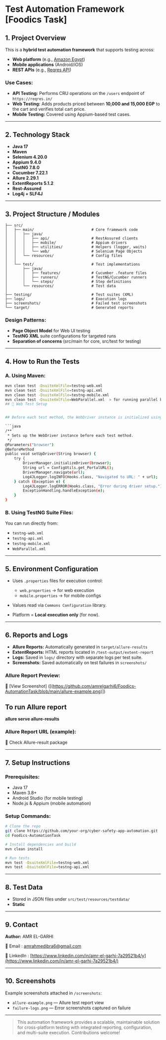 # Test Automation Framework [Foodics Task]

## 1. Project Overview

This is a **hybrid test automation framework** that supports testing across:

* **Web platform** (e.g., [Amazon Egypt](https://www.amazon.eg/-/en/ref=nav_logo))
* **Mobile applications** (Android/iOS)
* **REST APIs** (e.g., [Reqres API](https://reqres.in/))

### Use Cases:

* **API Testing:** Performs CRU operations on the `/users` endpoint of `https://reqres.in/`
* **Web Testing:** Adds products priced between **10,000 and 15,000 EGP** to the cart and verifies total cart price.
* **Mobile Testing:** Covered using Appium-based test cases.

---

## 2. Technology Stack

* **Java 17**
* **Maven**
* **Selenium 4.20.0**
* **Appium 9.4.0**
* **TestNG 7.8.0**
* **Cucumber 7.22.1**
* **Allure 2.29.1**
* **ExtentReports 5.1.2**
* **Rest-Assured**
* **Log4j + SLF4J**

---

## 3. Project Structure / Modules

```
├── src/
│   ├── main/                          # Core framework code
│   │   ├── java/
│   │   │   ├── api/                   # RestAssured clients
│   │   │   ├── mobile/                # Appium drivers
│   │   │   ├── utilities/             # Helpers (logger, waits)
│   │   │   └── web/                   # Selenium Page Objects
│   │   └── resources/                 # Config files
│   │
│   └── test/                          # Test implementations
│       ├── java/
│       │   ├── features/              # Cucumber .feature files
│       │   ├── runners/               # TestNG/Cucumber runners
│       │   └── steps/                 # Step definitions
│       └── resources/                 # Test data
│
├── testing/                           # Test suites (XML)
├── logs/                              # Execution logs
├── screenshots/                       # Failed test screenshots
└── target/                            # Generated reports
```

### Design Patterns:

* **Page Object Model** for Web UI testing
* **TestNG XML** suite configurations for targeted runs
* **Separation of concerns** (src/main for core, src/test for testing)

---

## 4. How to Run the Tests

### A. Using Maven:

```bash
mvn clean test -DsuiteXmlFile=testng-web.xml
mvn clean test -DsuiteXmlFile=testng-api.xml
mvn clean test -DsuiteXmlFile=testng-mobile.xml
mvn clean test -DsuiteXmlFile=WebParallel.xml  > for running parallel browser ? Please update Hooks.class before running parallel with 
## 🧪 Web Test Setup


## Before each test method, the WebDriver instance is initialized using the browser parameter from the TestNG suite. The URL is read from the configuration file and the driver is navigated accordingly.

```java
/**
 * Sets up the WebDriver instance before each test method.
 */
@Parameters("browser")
@BeforeMethod
public void setUpDriver(String browser) {
    try {
        DriverManager.initializeDriver(browser);
        String url = ConfigUtils.get_PortalURL();
        DriverManager.navigate(url);
        Log4JLogger.logINFO(Hooks.class, "Navigated to URL: " + url);
    } catch (Exception e) {
        Log4JLogger.logERROR(Hooks.class, "Error during driver setup.");
        ExceptionHandling.handleException(e);
    }
}

```

### B. Using TestNG Suite Files:

You can run directly from:

* `testng-web.xml`
* `testng-api.xml`
* `testng-mobile.xml`
* `WebParallel.xml`

---

## 5. Environment Configuration

* Uses `.properties` files for execution control:

    * `web.properties` → for web execution
    * `mobile.properties` → for mobile configs
* Values read via `Commons Configuration` library.
* Platform = **Local execution only** (for now).

---

## 6. Reports and Logs

* **Allure Reports:** Automatically generated in `target/allure-results`
* **ExtentReports:** HTML reports located in `/test-output/extent-report`
* **Logs:** Saved in `logs/` directory with separate logs per test suite.
* **Screenshots:** Saved automatically on test failures in `screenshots/`

### Allure Report Preview:

📸 [View Screenshot] 
([(https://github.com/amrelgarhi6/Foodics-AutomationTask/blob/main/allure-example.png)])

## To run Allure report

**allure serve allure-results**


### Allure Report URL (example):

📎  Check Allure-result package

---

## 7. Setup Instructions

### Prerequisites:

* Java 17
* Maven 3.8+
* Android Studio (for mobile testing)
* Node.js & Appium (mobile automation)

### Setup Commands:

```bash
# Clone the repo
git clone https://github.com/your-org/cyber-safety-app-automation.git
cd Foodics-AutomationTask

# Install dependencies and build
mvn clean install

# Run tests
mvn test -DsuiteXmlFile=testng-web.xml
mvn test -DsuiteXmlFile=testng-api.xml

```

---

## 8. Test Data

* Stored in JSON files under `src/test/resources/testdata/`
* **Static**

---

## 9. Contact

**Author:** AMR EL-GARHI

📧 Email : [amrahmedibra6@gmail.com](mailto:amrahmedibra6@gmail.com)

💼 LinkedIn : [https://www.linkedin.com/in/amr-el-garhi-7a29521b4/y](https://www.linkedin.com/in/amr-el-garhi-7a29521b4/)

---

## 10. Screenshots

Example screenshots attached in `/screenshots`:

* `allure-example.png` — Allure test report view
* `failure-logs.png` — Error screenshots captured on failure

---

> This automation framework provides a scalable, maintainable solution for cross-platform testing with integrated reporting, configuration, and multi-suite execution. Contributions welcome!
